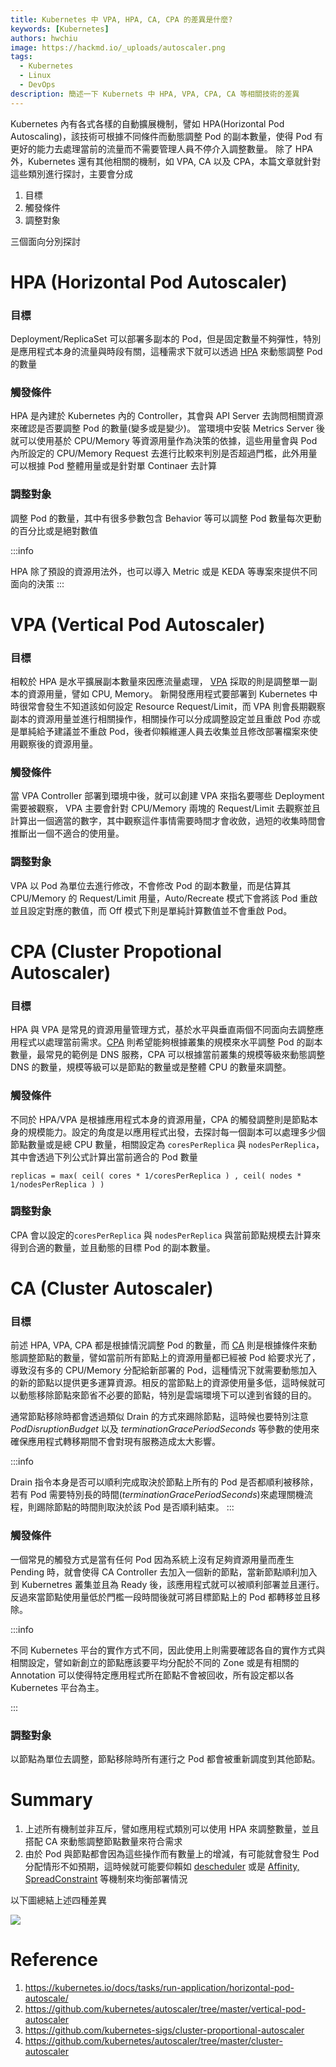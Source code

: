 ```yaml
---
title: Kubernetes 中 VPA, HPA, CA, CPA 的差異是什麼?
keywords: [Kubernetes]
authors: hwchiu
image: https://hackmd.io/_uploads/autoscaler.png
tags:
  - Kubernetes
  - Linux
  - DevOps
description: 簡述一下 Kubernets 中 HPA, VPA, CPA, CA 等相關技術的差異
---
```



Kubernetes 內有各式各樣的自動擴展機制，譬如 HPA(Horizontal Pod Autoscaling)，該技術可根據不同條件而動態調整 Pod 的副本數量，使得 Pod 有更好的能力去處理當前的流量而不需要管理人員不停介入調整數量。
除了 HPA 外，Kubernetes 還有其他相關的機制，如 VPA, CA 以及 CPA，本篇文章就針對這些類別進行探討，主要會分成

1. 目標
2. 觸發條件
3. 調整對象

三個面向分別探討

# HPA (Horizontal Pod Autoscaler)

### 目標
Deployment/ReplicaSet 可以部署多副本的 Pod，但是固定數量不夠彈性，特別是應用程式本身的流量與時段有關，這種需求下就可以透過 [HPA](https://kubernetes.io/docs/tasks/run-application/horizontal-pod-autoscale/) 來動態調整 Pod 的數量

### 觸發條件
HPA 是內建於 Kubernetes 內的 Controller，其會與 API Server 去詢問相關資源來確認是否要調整 Pod 的數量(變多或是變少)。
當環境中安裝 Metrics Server 後就可以使用基於 CPU/Memory 等資源用量作為決策的依據，這些用量會與 Pod 內所設定的 CPU/Memory Request 去進行比較來判別是否超過門檻，此外用量可以根據 Pod 整體用量或是針對單 Continaer 去計算

### 調整對象
調整 Pod 的數量，其中有很多參數包含 Behavior 等可以調整 Pod 數量每次更動的百分比或是絕對數值

:::info

HPA 除了預設的資源用法外，也可以導入 Metric 或是 KEDA 等專案來提供不同面向的決策
:::


# VPA (Vertical Pod Autoscaler)

### 目標
相較於 HPA 是水平擴展副本數量來因應流量處理， [VPA](https://github.com/kubernetes/autoscaler/tree/master/vertical-pod-autoscaler) 採取的則是調整單一副本的資源用量，譬如 CPU, Memory。
新開發應用程式要部署到 Kubernetes 中時很常會發生不知道該如何設定 Resource Request/Limit，而 VPA 則會長期觀察副本的資源用量並進行相關操作，相關操作可以分成調整設定並且重啟 Pod 亦或是單純給予建議並不重啟 Pod，後者仰賴維運人員去收集並且修改部署檔案來使用觀察後的資源用量。


### 觸發條件
當 VPA Controller 部署到環境中後，就可以創建 VPA 來指名要哪些 Deployment 需要被觀察， VPA 主要會針對 CPU/Memory 兩塊的 Request/Limit 去觀察並且計算出一個適當的數字，其中觀察這件事情需要時間才會收斂，過短的收集時間會推斷出一個不適合的使用量。

### 調整對象
VPA 以 Pod 為單位去進行修改，不會修改 Pod 的副本數量，而是估算其 CPU/Memory 的 Request/Limit 用量，Auto/Recreate 模式下會將該 Pod 重啟並且設定對應的數值，而 Off 模式下則是單純計算數值並不會重啟 Pod。


# CPA (Cluster Propotional Autoscaler)

### 目標
HPA 與 VPA 是常見的資源用量管理方式，基於水平與垂直兩個不同面向去調整應用程式以處理當前需求。[CPA](https://github.com/kubernetes-sigs/cluster-proportional-autoscaler) 則希望能夠根據叢集的規模來水平調整 Pod 的副本數量，最常見的範例是 DNS 服務，CPA 可以根據當前叢集的規模等級來動態調整 DNS 的數量，規模等級可以是節點的數量或是整體 CPU 的數量來調整。

### 觸發條件
不同於 HPA/VPA 是根據應用程式本身的資源用量，CPA 的觸發調整則是節點本身的規模能力。設定的角度是以應用程式出發，去探討每一個副本可以處理多少個節點數量或是總 CPU 數量，相關設定為 `coresPerReplica` 與 `nodesPerReplica`，其中會透過下列公式計算出當前適合的 Pod 數量

```
replicas = max( ceil( cores * 1/coresPerReplica ) , ceil( nodes * 1/nodesPerReplica ) )
```

### 調整對象
CPA 會以設定的`coresPerReplica` 與 `nodesPerReplica` 與當前節點規模去計算來得到合適的數量，並且動態的目標 Pod 的副本數量。

# CA (Cluster Autoscaler)

### 目標
前述 HPA, VPA, CPA 都是根據情況調整 Pod 的數量，而 [CA](https://github.com/kubernetes/autoscaler/tree/master/cluster-autoscaler) 則是根據條件來動態調整節點的數量，譬如當前所有節點上的資源用量都已經被 Pod 給要求光了，導致沒有多的 CPU/Memory 分配給新部署的 Pod，這種情況下就需要動態加入的新的節點以提供更多運算資源。相反的當節點上的資源使用量多低，這時候就可以動態移除節點來節省不必要的節點，特別是雲端環境下可以達到省錢的目的。

通常節點移除時都會透過類似 Drain 的方式來踢除節點，這時候也要特別注意 *PodDisruptionBudget* 以及 *terminationGracePeriodSeconds* 等參數的使用來確保應用程式轉移期間不會對現有服務造成太大影響。


:::info

Drain 指令本身是否可以順利完成取決於節點上所有的 Pod 是否都順利被移除，若有 Pod 需要特別長的時間(*terminationGracePeriodSeconds*)來處理關機流程，則踢除節點的時間則取決於該 Pod 是否順利結束。
:::


### 觸發條件
一個常見的觸發方式是當有任何 Pod 因為系統上沒有足夠資源用量而產生 Pending 時，就會使得 CA Controller 去加入一個新的節點，當新節點順利加入到 Kubernetres 叢集並且為 Ready 後，該應用程式就可以被順利部署並且運行。反過來當節點使用量低於門檻一段時間後就可將目標節點上的 Pod 都轉移並且移除。

:::info

不同 Kubernetes 平台的實作方式不同，因此使用上則需要確認各自的實作方式與相關設定，譬如新創立的節點應該要平均分配於不同的 Zone 或是有相關的 Annotation 可以使得特定應用程式所在節點不會被回收，所有設定都以各 Kubernetes 平台為主。

:::


### 調整對象
以節點為單位去調整，節點移除時所有運行之 Pod 都會被重新調度到其他節點。

# Summary

1. 上述所有機制並非互斥，譬如應用程式類別可以使用 HPA 來調整數量，並且搭配 CA 來動態調整節點數量來符合需求
2. 由於 Pod 與節點都會因為這些操作而有數量上的增減，有可能就會發生 Pod 分配情形不如預期，這時候就可能要仰賴如 [descheduler](https://github.com/kubernetes-sigs/descheduler) 或是 [Affinity, SpreadConstraint](https://medium.com/me/stats/post/e52eebb4bc38) 等機制來均衡部署情況


以下圖總結上述四種差異

![](./assets/autoscaler.png)


# Reference
1. https://kubernetes.io/docs/tasks/run-application/horizontal-pod-autoscale/
2. https://github.com/kubernetes/autoscaler/tree/master/vertical-pod-autoscaler
3. https://github.com/kubernetes-sigs/cluster-proportional-autoscaler
4. https://github.com/kubernetes/autoscaler/tree/master/cluster-autoscaler

